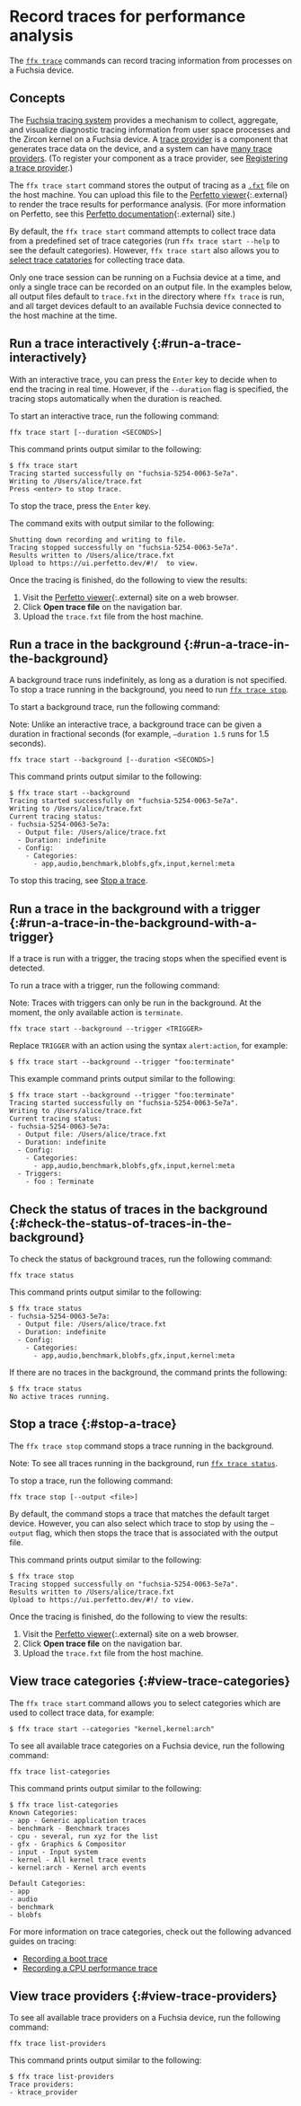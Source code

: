 # Record traces for performance analysis

The [`ffx trace`][ffx-trace] commands can record tracing information from processes
on a Fuchsia device.

## Concepts

The [Fuchsia tracing system][fuchsia-tracing-system] provides a mechanism to collect,
aggregate, and visualize diagnostic tracing information from user space processes and
the Zircon kernel on a Fuchsia device. A [trace provider][trace-providers] is a
component that generates trace data on the device, and a system can have
[many trace providers](#view-trace-providers). (To register your component as a trace
provider, see [Registering a trace provider][register-a-trace-provider].)

The `ffx trace start` command stores the output of tracing as a  [`.fxt`][fxt] file on
the host machine. You can upload this file to the
[Perfetto viewer][perfetto-viewer]{:.external} to render the trace results for
performance analysis. (For more information on Perfetto, see this
[Perfetto documentation][perfetto-docs]{:.external} site.)

By default, the `ffx trace start` command attempts to collect trace data from a
predefined set of trace categories (run `ffx trace start --help` to see the default
categories). However, `ffx trace start` also allows you to
[select trace catatories](#view-trace-categories) for collecting trace data.

Only one trace session can be running on a Fuchsia device at a time, and only a single
trace can be recorded on an output file. In the examples below, all output files default
to `trace.fxt` in the directory where `ffx trace` is run, and all target devices default
to an available Fuchsia device connected to the host machine at the time.

## Run a trace interactively {:#run-a-trace-interactively}

With an interactive trace, you can press the `Enter` key to decide when to end
the tracing in real time. However, if the `--duration` flag is specified,
the tracing stops automatically when the duration is reached.

To start an interactive trace, run the following command:

```posix-terminal
ffx trace start [--duration <SECONDS>]
```

This command prints output similar to the following:

```none {:.devsite-disable-click-to-copy}
$ ffx trace start
Tracing started successfully on "fuchsia-5254-0063-5e7a".
Writing to /Users/alice/trace.fxt
Press <enter> to stop trace.

```

To stop the trace, press the `Enter` key.

The command exits with output similar to the following:

```none {:.devsite-disable-click-to-copy}
Shutting down recording and writing to file.
Tracing stopped successfully on "fuchsia-5254-0063-5e7a".
Results written to /Users/alice/trace.fxt
Upload to https://ui.perfetto.dev/#!/  to view.
```

Once the tracing is finished, do the following to view the results:

1. Visit the [Perfetto viewer][perfetto-viewer]{:.external} site on a web browser.
2. Click **Open trace file** on the navigation bar.
3. Upload the `trace.fxt` file from the host machine.

## Run a trace in the background {:#run-a-trace-in-the-background}

A background trace runs indefinitely, as long as a duration is not specified.
To stop a trace running in the background, you need to run
[`ffx trace stop`](#stop-a-trace).

To start a background trace, run the following command:

Note: Unlike an interactive trace, a background trace can be given a duration in
fractional seconds (for example, `–duration 1.5` runs for 1.5 seconds).

```posix-terminal
ffx trace start --background [--duration <SECONDS>]
```

This command prints output similar to the following:

```none {:.devsite-disable-click-to-copy}
$ ffx trace start --background
Tracing started successfully on "fuchsia-5254-0063-5e7a".
Writing to /Users/alice/trace.fxt
Current tracing status:
- fuchsia-5254-0063-5e7a:
  - Output file: /Users/alice/trace.fxt
  - Duration: indefinite
  - Config:
    - Categories:
      - app,audio,benchmark,blobfs,gfx,input,kernel:meta
```

To stop this tracing, see [Stop a trace](#stop-a-trace).

## Run a trace in the background with a trigger {:#run-a-trace-in-the-background-with-a-trigger}

If a trace is run with a trigger, the tracing stops when the specified event
is detected.

To run a trace with a trigger, run the following command:

Note: Traces with triggers can only be run in the background.
At the moment, the only available action is `terminate`.

```posix-terminal
ffx trace start --background --trigger <TRIGGER>
```

Replace `TRIGGER` with an action using the syntax `alert:action`, for example:

```none {:.devsite-disable-click-to-copy}
$ ffx trace start --background --trigger "foo:terminate"
```

This example command prints output similar to the following:

```none {:.devsite-disable-click-to-copy}
$ ffx trace start --background --trigger "foo:terminate"
Tracing started successfully on "fuchsia-5254-0063-5e7a".
Writing to /Users/alice/trace.fxt
Current tracing status:
- fuchsia-5254-0063-5e7a:
  - Output file: /Users/alice/trace.fxt
  - Duration: indefinite
  - Config:
    - Categories:
      - app,audio,benchmark,blobfs,gfx,input,kernel:meta
  - Triggers:
    - foo : Terminate
```

## Check the status of traces in the background {:#check-the-status-of-traces-in-the-background}

To check the status of background traces, run the following command:

```posix-terminal
ffx trace status
```

This command prints output similar to the following:

```none {:.devsite-disable-click-to-copy}
$ ffx trace status
- fuchsia-5254-0063-5e7a:
  - Output file: /Users/alice/trace.fxt
  - Duration: indefinite
  - Config:
    - Categories:
      - app,audio,benchmark,blobfs,gfx,input,kernel:meta
```

If there are no traces in the background, the command prints
the following:

```none {:.devsite-disable-click-to-copy}
$ ffx trace status
No active traces running.
```

## Stop a trace {:#stop-a-trace}

The `ffx trace stop` command stops a trace running in the background.

Note: To see all traces running in the background, run
[`ffx trace status`](#check-the-status-of-traces-in-the-background).

To stop a trace, run the following command:

```posix-terminal
ffx trace stop [--output <file>]
```

By default, the command stops a trace that matches the default target device.
However, you can also select which trace to stop by using the `–output` flag,
which then stops the trace that is associated with the output file.

This command prints output similar to the following:

```none {:.devsite-disable-click-to-copy}
$ ffx trace stop
Tracing stopped successfully on "fuchsia-5254-0063-5e7a".
Results written to /Users/alice/trace.fxt
Upload to https://ui.perfetto.dev/#!/ to view.
```

Once the tracing is finished, do the following to view the results:

1. Visit the [Perfetto viewer][perfetto-viewer]{:.external} site on a web browser.
2. Click **Open trace file** on the navigation bar.
3. Upload the `trace.fxt` file from the host machine.

## View trace categories {:#view-trace-categories}

The `ffx trace start` command allows you to select categories which
are used to collect trace data, for example:

```none {:.devsite-disable-click-to-copy}
$ ffx trace start --categories "kernel,kernel:arch"
```

To see all available trace categories on a Fuchsia device,
run the following command:

```posix-terminal
ffx trace list-categories
```
This command prints output similar to the following:

```none {:.devsite-disable-click-to-copy}
$ ffx trace list-categories
Known Categories:
- app - Generic application traces
- benchmark - Benchmark traces
- cpu - several, run xyz for the list
- gfx - Graphics & Compositor
- input - Input system
- kernel - All kernel trace events
- kernel:arch - Kernel arch events

Default Categories:
- app
- audio
- benchmark
- blobfs
```

For more information on trace categories, check out the following advanced
guides on tracing:

* [Recording a boot trace][record-a-boot-trace]
* [Recording a CPU performance trace][record-a-cpu-trace]

## View trace providers {:#view-trace-providers}

To see all available trace providers on a Fuchsia device,
run the following command:

```posix-terminal
ffx trace list-providers
```

This command prints output similar to the following:

```none {:.devsite-disable-click-to-copy}
$ ffx trace list-providers
Trace providers:
- ktrace_provider
```

<!-- Reference links -->

[ffx-trace]: https://fuchsia.dev/reference/tools/sdk/ffx#trace
[fuchsia-tracing-system]: /docs/concepts/kernel/tracing-system.md
[register-a-trace-provider]: /docs/development/tracing/tutorial/registering-a-trace-provider.md
[fxt]: /docs/reference/tracing/trace-format.md
[perfetto-viewer]: https://ui.perfetto.dev/#!/
[perfetto-docs]: https://perfetto.dev/docs/
[record-a-boot-trace]: /docs/development/tracing/advanced/recording-a-boot-trace.md
[record-a-cpu-trace]: /docs/development/tracing/advanced/recording-a-cpu-performance-trace.md
[trace-providers]: /docs/concepts/kernel/tracing-system.md#trace-providers
